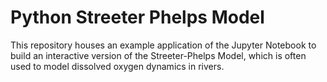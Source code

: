 # Python Streeter Phelps Model
This repository houses an example application of the Jupyter Notebook to build an interactive version of the Streeter-Phelps Model, which is often used to model dissolved oxygen dynamics in rivers.
